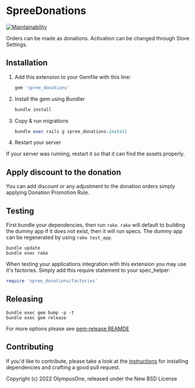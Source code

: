 # SpreeDonations

[![Maintainability](https://api.codeclimate.com/v1/badges/b21876e13e5cccc0ed3a/maintainability)](https://codeclimate.com/github/olympusone/spree_donations/maintainability)

Orders can be made as donations. Activation can be changed through Store Settings.

## Installation

1. Add this extension to your Gemfile with this line:

    ```ruby
    gem 'spree_donations'
    ```

2. Install the gem using Bundler

    ```ruby
    bundle install
    ```

3. Copy & run migrations

    ```ruby
    bundle exec rails g spree_donations:install
    ```

4. Restart your server

  If your server was running, restart it so that it can find the assets properly.
  
## Apply discount to the donation

You can add discount or any adjustment to the donation orders simply applying Donation Promotion Rule.

## Testing

First bundle your dependencies, then run `rake`. `rake` will default to building the dummy app if it does not exist, then it will run specs. The dummy app can be regenerated by using `rake test_app`.

```shell
bundle update
bundle exec rake
```

When testing your applications integration with this extension you may use it's factories.
Simply add this require statement to your spec_helper:

```ruby
require 'spree_donations/factories'
```

## Releasing

```shell
bundle exec gem bump -p -t
bundle exec gem release
```

For more options please see [gem-release REAMDE](https://github.com/svenfuchs/gem-release)

## Contributing

If you'd like to contribute, please take a look at the
[instructions](CONTRIBUTING.md) for installing dependencies and crafting a good
pull request.

Copyright (c) 2022 OlympusOne, released under the New BSD License
